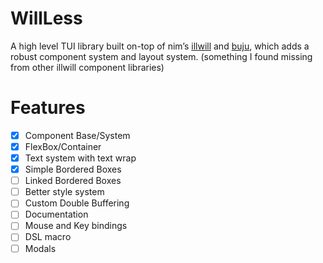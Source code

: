 # WillLess

A high level TUI library built on-top of nim’s [illwill](https://github.com/johnnovak/illwill) and [buju](https://github.com/haoyu234/buju), which adds a robust component system and layout system. (something I found missing from other illwill component libraries)

# Features

- [x] Component Base/System
- [x] FlexBox/Container
- [x] Text system with text wrap
- [x] Simple Bordered Boxes
- [ ] Linked Bordered Boxes
- [ ] Better style system
- [ ] Custom Double Buffering
- [ ] Documentation
- [ ] Mouse and Key bindings
- [ ] DSL macro
- [ ] Modals
